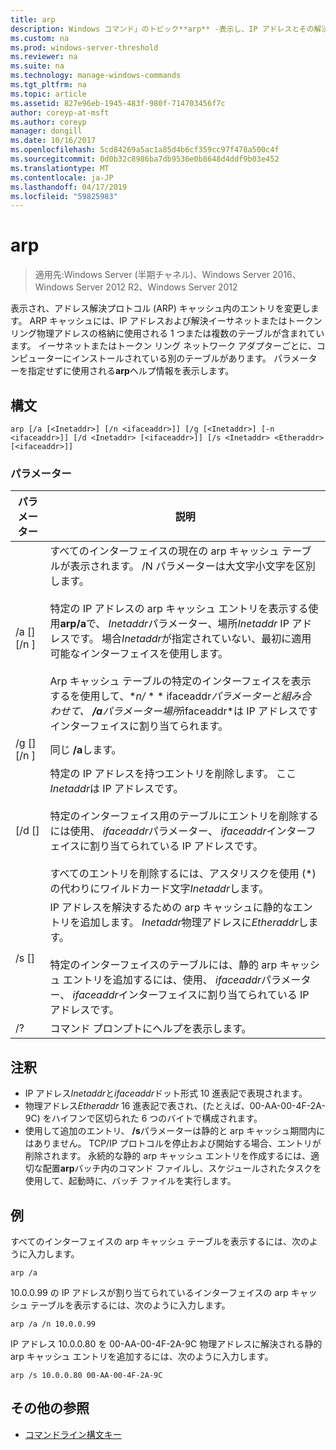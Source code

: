 ```yaml
---
title: arp
description: Windows コマンド」のトピック**arp** -表示し、IP アドレスとその解決の物理アドレスの格納に使用されるアドレス解決プロトコル (arp) キャッシュ内のエントリを変更します。
ms.custom: na
ms.prod: windows-server-threshold
ms.reviewer: na
ms.suite: na
ms.technology: manage-windows-commands
ms.tgt_pltfrm: na
ms.topic: article
ms.assetid: 827e96eb-1945-483f-980f-714703456f7c
author: coreyp-at-msft
ms.author: coreyp
manager: dongill
ms.date: 10/16/2017
ms.openlocfilehash: 5cd84269a5ac1a85d4b6cf359cc97f478a500c4f
ms.sourcegitcommit: 0d0b32c8986ba7db9536e0b8648d4ddf9b03e452
ms.translationtype: MT
ms.contentlocale: ja-JP
ms.lasthandoff: 04/17/2019
ms.locfileid: "59825983"
---
```

# <a name="arp"></a>arp

>適用先:Windows Server (半期チャネル)、Windows Server 2016、Windows Server 2012 R2、Windows Server 2012

表示され、アドレス解決プロトコル (ARP) キャッシュ内のエントリを変更します。 ARP キャッシュには、IP アドレスおよび解決イーサネットまたはトークン リング物理アドレスの格納に使用される 1 つまたは複数のテーブルが含まれています。 イーサネットまたはトークン リング ネットワーク アダプターごとに、コンピューターにインストールされている別のテーブルがあります。 パラメーターを指定せずに使用される**arp**ヘルプ情報を表示します。
## <a name="syntax"></a>構文
```
arp [/a [<Inetaddr>] [/n <ifaceaddr>]] [/g [<Inetaddr>] [-n <ifaceaddr>]] [/d <Inetaddr> [<ifaceaddr>]] [/s <Inetaddr> <Etheraddr> [<ifaceaddr>]]
```
### <a name="parameters"></a>パラメーター
|パラメーター|説明|
|-------|--------|
|/a [<Inetaddr>] [/n <ifaceaddr>]|すべてのインターフェイスの現在の arp キャッシュ テーブルが表示されます。 /N パラメーターは大文字小文字を区別します。<br /><br />特定の IP アドレスの arp キャッシュ エントリを表示する使用**arp/a**で、 *Inetaddr*パラメーター、場所*Inetaddr* IP アドレスです。 場合*Inetaddr*が指定されていない、最初に適用可能なインターフェイスを使用します。<br /><br />Arp キャッシュ テーブルの特定のインターフェイスを表示するを使用して、**n/* * * ifaceaddr*パラメーターと組み合わせて、 **/a**パラメーター場所*ifaceaddr*は IP アドレスですインターフェイスに割り当てられます。|
|/g [<Inetaddr>] [/n <ifaceaddr>]|同じ **/a**します。|
|[/d <Inetaddr> [<ifaceaddr>]|特定の IP アドレスを持つエントリを削除します。 ここ*Inetaddr*は IP アドレスです。<br /><br />特定のインターフェイス用のテーブルにエントリを削除するには使用、 *ifaceaddr*パラメーター、 *ifaceaddr*インターフェイスに割り当てられている IP アドレスです。<br /><br />すべてのエントリを削除するには、アスタリスクを使用 (\*) の代わりにワイルドカード文字*Inetaddr*します。|
|/s <Inetaddr> <Etheraddr> [<ifaceaddr>]|IP アドレスを解決するための arp キャッシュに静的なエントリを追加します。 *Inetaddr*物理アドレスに*Etheraddr*します。<br /><br />特定のインターフェイスのテーブルには、静的 arp キャッシュ エントリを追加するには、使用、 *ifaceaddr*パラメーター、 *ifaceaddr*インターフェイスに割り当てられている IP アドレスです。|
|/?|コマンド プロンプトにヘルプを表示します。|
## <a name="remarks"></a>注釈
-   IP アドレス*Inetaddr*と*ifaceaddr*ドット形式 10 進表記で表現されます。
-   物理アドレス*Etheraddr* 16 進表記で表され、(たとえば、00-AA-00-4F-2A-9C) をハイフンで区切られた 6 つのバイトで構成されます。
-   使用して追加のエントリ、 **/s**パラメーターは静的と arp キャッシュ期間内にはありません。 TCP/IP プロトコルを停止および開始する場合、エントリが削除されます。 永続的な静的 arp キャッシュ エントリを作成するには、適切な配置**arp**バッチ内のコマンド ファイルし、スケジュールされたタスクを使用して、起動時に、バッチ ファイルを実行します。
## <a name="BKMK_Examples"></a>例
すべてのインターフェイスの arp キャッシュ テーブルを表示するには、次のように入力します。
```
arp /a
```
10.0.0.99 の IP アドレスが割り当てられているインターフェイスの arp キャッシュ テーブルを表示するには、次のように入力します。
```
arp /a /n 10.0.0.99
```
IP アドレス 10.0.0.80 を 00-AA-00-4F-2A-9C 物理アドレスに解決される静的 arp キャッシュ エントリを追加するには、次のように入力します。
```
arp /s 10.0.0.80 00-AA-00-4F-2A-9C 
```
## <a name="additional-references"></a>その他の参照
-   [コマンドライン構文キー](command-line-syntax-key.md)
